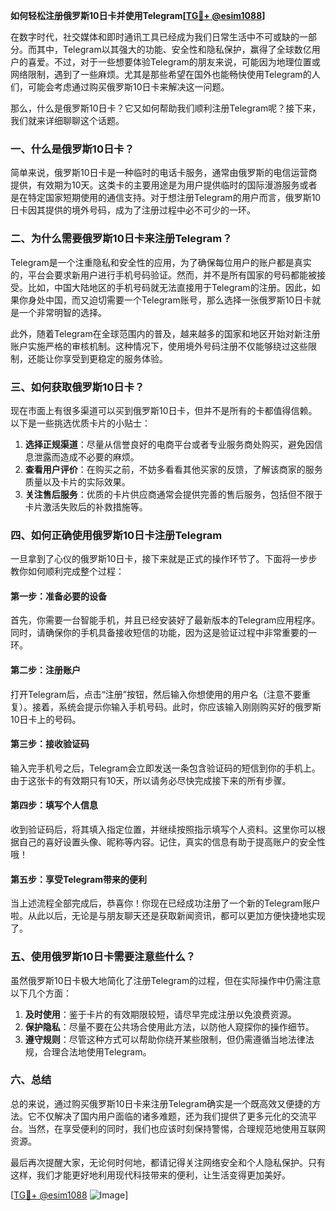 **如何轻松注册俄罗斯10日卡并使用Telegram[[TG💪+ @esim1088](https://t.me/s/esim1088)]**

在数字时代，社交媒体和即时通讯工具已经成为我们日常生活中不可或缺的一部分。而其中，Telegram以其强大的功能、安全性和隐私保护，赢得了全球数亿用户的喜爱。不过，对于一些想要体验Telegram的朋友来说，可能因为地理位置或网络限制，遇到了一些麻烦。尤其是那些希望在国外也能畅快使用Telegram的人们，可能会考虑通过购买俄罗斯10日卡来解决这一问题。

那么，什么是俄罗斯10日卡？它又如何帮助我们顺利注册Telegram呢？接下来，我们就来详细聊聊这个话题。

### **一、什么是俄罗斯10日卡？**

简单来说，俄罗斯10日卡是一种临时的电话卡服务，通常由俄罗斯的电信运营商提供，有效期为10天。这类卡的主要用途是为用户提供临时的国际漫游服务或者是在特定国家短期使用的通信支持。对于想注册Telegram的用户而言，俄罗斯10日卡因其提供的境外号码，成为了注册过程中必不可少的一环。

### **二、为什么需要俄罗斯10日卡来注册Telegram？**

Telegram是一个注重隐私和安全性的应用，为了确保每位用户的账户都是真实的，平台会要求新用户进行手机号码验证。然而，并不是所有国家的号码都能被接受。比如，中国大陆地区的手机号码就无法直接用于Telegram的注册。因此，如果你身处中国，而又迫切需要一个Telegram账号，那么选择一张俄罗斯10日卡就是一个非常明智的选择。

此外，随着Telegram在全球范围内的普及，越来越多的国家和地区开始对新注册账户实施严格的审核机制。这种情况下，使用境外号码注册不仅能够绕过这些限制，还能让你享受到更稳定的服务体验。

### **三、如何获取俄罗斯10日卡？**

现在市面上有很多渠道可以买到俄罗斯10日卡，但并不是所有的卡都值得信赖。以下是一些挑选优质卡片的小贴士：

1. **选择正规渠道**：尽量从信誉良好的电商平台或者专业服务商处购买，避免因信息泄露而造成不必要的麻烦。
2. **查看用户评价**：在购买之前，不妨多看看其他买家的反馈，了解该商家的服务质量以及卡片的实际效果。
3. **关注售后服务**：优质的卡片供应商通常会提供完善的售后服务，包括但不限于卡片激活失败后的补救措施等。

### **四、如何正确使用俄罗斯10日卡注册Telegram**

一旦拿到了心仪的俄罗斯10日卡，接下来就是正式的操作环节了。下面将一步步教你如何顺利完成整个过程：

#### **第一步：准备必要的设备**
首先，你需要一台智能手机，并且已经安装好了最新版本的Telegram应用程序。同时，请确保你的手机具备接收短信的功能，因为这是验证过程中非常重要的一环。

#### **第二步：注册账户**
打开Telegram后，点击“注册”按钮，然后输入你想使用的用户名（注意不要重复）。接着，系统会提示你输入手机号码。此时，你应该输入刚刚购买好的俄罗斯10日卡上的号码。

#### **第三步：接收验证码**
输入完手机号之后，Telegram会立即发送一条包含验证码的短信到你的手机上。由于这张卡的有效期只有10天，所以请务必尽快完成接下来的所有步骤。

#### **第四步：填写个人信息**
收到验证码后，将其填入指定位置，并继续按照指示填写个人资料。这里你可以根据自己的喜好设置头像、昵称等内容。记住，真实的信息有助于提高账户的安全性哦！

#### **第五步：享受Telegram带来的便利**
当上述流程全部完成后，恭喜你！你现在已经成功注册了一个新的Telegram账户啦。从此以后，无论是与朋友聊天还是获取新闻资讯，都可以更加方便快捷地实现了。

### **五、使用俄罗斯10日卡需要注意些什么？**

虽然俄罗斯10日卡极大地简化了注册Telegram的过程，但在实际操作中仍需注意以下几个方面：

1. **及时使用**：鉴于卡片的有效期限较短，请尽早完成注册以免浪费资源。
2. **保护隐私**：尽量不要在公共场合使用此方法，以防他人窥探你的操作细节。
3. **遵守规则**：尽管这种方式可以帮助你绕开某些限制，但仍需遵循当地法律法规，合理合法地使用Telegram。

### **六、总结**

总的来说，通过购买俄罗斯10日卡来注册Telegram确实是一个既高效又便捷的方法。它不仅解决了国内用户面临的诸多难题，还为我们提供了更多元化的交流平台。当然，在享受便利的同时，我们也应该时刻保持警惕，合理规范地使用互联网资源。

最后再次提醒大家，无论何时何地，都请记得关注网络安全和个人隐私保护。只有这样，我们才能更好地利用现代科技带来的便利，让生活变得更加美好。

[[TG💪+ @esim1088](https://t.me/s/esim1088) ![Image](https://i.postimg.cc/4NQfJmqS/Snipaste-2025-05-13-00-14-12.png)]